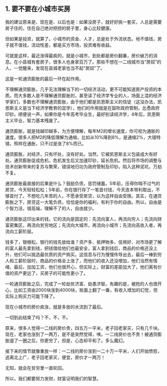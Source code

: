 ## 1. 要不要在小城市买房

我的建议原来是、现在是、以后也是：如果没房子，就好好挑一套买，人总是需要房子住的，住在自己绝对把控的房子里，身心比较健康。

但如果是投资，就算了。小城市的资金、人才，总是处于外流状态。地不值钱，房子就不值钱，流动性差，都是买方市场，投资难有收益。

可就是这样，最近涨得最疯的，就是小城市，到处都是房价翻番，房价破万的消息。在小县城有套房子，很多人也身家百万了。那些不想在一二线城市当“房奴”的人，一觉醒来，发现在县城老家也当不起“房奴”了。

这是一轮通货膨胀的最后一环在起作用。

不理解通货膨胀，几乎无法理解当下的一切经济活动，更不可能知道房产投资的本质。而大多数人是不理解通货膨胀的，甚至读了经济学专业的人，场面上混的经济学家们，多数也不理解通货膨胀，由于他们都是凯恩斯主义的信徒（这没办法，凯恩斯主义是当下经济学教育的显学），他们的作用就是在鼓吹政府管制，怂恿政府印钞。顺便说一声，如果你是今年高考毕业生，最好别读经济学，4年后，凯恩斯主义毕业，智力基本残废了。

通货膨胀，就是钱越印越多，为方便理解，每年M2的增长速度，你可视为通胀的速度。很多人把M2的降低理解为通缩，比如从10%降到8%，是通缩2%，大错特错，照样在通胀，只不过是涨了8%而已。

通货膨胀，对经济，只有坏处，没有好处。当然，它被凯恩斯主义包装成大有好处。通货膨胀促成危机，危机发生后又加速印钞，延长危机。然后将市场的调整与技术创新带来的复苏与繁荣，错误地归功为政府管制及印钞。陷入这种泥坑，万劫不复。

通货膨胀最直接的后果是什么？鼓励负债，惩罚储蓄。5年前，压得你喘不过气的房贷，今天轻轻松松；5年前，你在银行存了一笔首付钱，今天连本带利取出，不够首付了。不想吃几年苦的人，不愿承受房贷，以为这样自由受限。其实，在通货膨胀之下，房贷这一大笔负债，恰恰是你的福利，有利于你的自由。所以，自由是个智力活，很高端，理解不了的人，自由就少。

通货膨胀这印出来的钱，它的流向是固定的：先流向富人，再流向穷人；先流向财富密集区，再流向贫穷地区；先流向大城市，再流向小城市；先流向高收入者，再流向工薪阶层。

钱多了，银根松，银行的钱先放给谁？资产多、抵押物多、信用好、对市场更了解的富人最先拿到钱，把钱借给他们也最安全，富人拿到钱后，商品的价格还没上升，他们可以挑选最优质的资产购买。这信息与行为慢慢传导出去，最后一棒到穷人和工薪阶层时，商品的价格全上涨了，而他们的收入还没增加，他们当然有情绪，最后，加加工资，他们也很开心，但实际上，财富的差距加大了，他们离有价值的资产更远了，买房子的可能性更小了。

一轮通货膨胀之后，完成了一轮劫贫济富、劫愚济智。有趣的是，被抢的人也很开心，比如工资由2000块涨到4000块，账面上翻了一番，有收入增加的幻觉，但实际上购买力可能下降了。

现在小城市的房价疯涨，就是多放的水流到了最后。

一切到此结束了吗？不，不，不。

原来，很多人觉得一二线的房价贵，四五万一平米，老子回老家买，只有几千块。现在，老家也涨到了一两万，是不是突然觉得，咦，一二线房价也不贵！被通货膨胀遛了一圈之后，你更穷了，但是，心态却平和了。多么魔幻。

接下来的情节就像重放一样：一二线的房价涨到一二十万一平米，人们开始愤怒，逃离北上广，老子回老家买，便宜，房价才一两万！

无知，就会在贫穷里一直轮回。

所以，我们都要努力发财，财富证明我们的智慧。




